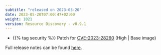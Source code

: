 ```yaml
---
subtitle: "released on 2023-03-20"
date: 2023-05-20T07:00:47+02:00
weight: 1021
version: Resource Discovery - v0.9.1
---
```


- {{% tag security %}} Patch for [CVE-2023-28260](https://github.com/advisories/GHSA-w4m3-43gp-x8hx) (High | Base image)

Full release notes can be found [here](https://github.com/tomkerkhove/promitor/releases/tag/ResourceDiscovery-v0.9.1).
